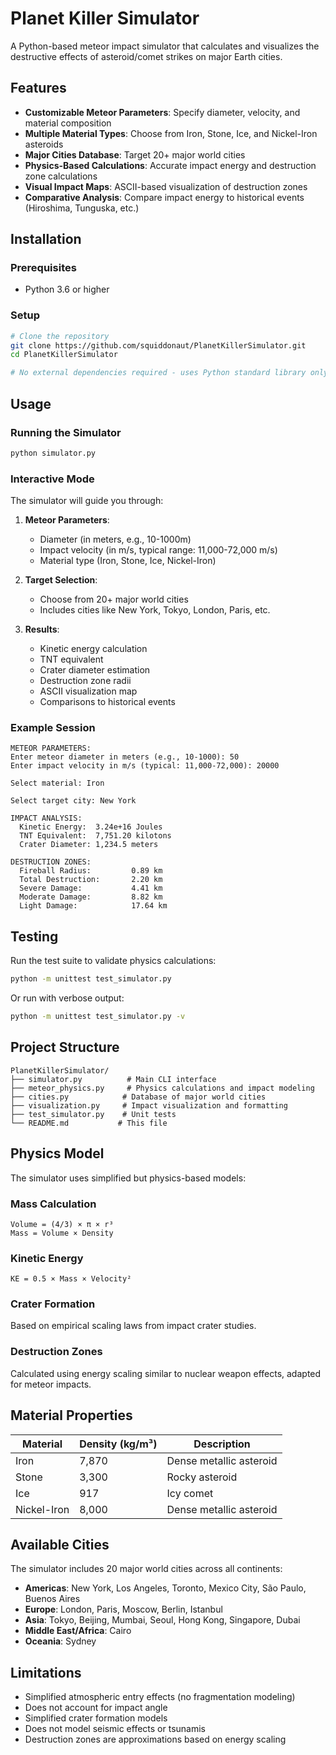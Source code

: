 # Planet Killer Simulator

A Python-based meteor impact simulator that calculates and visualizes the destructive effects of asteroid/comet strikes on major Earth cities.

## Features

- **Customizable Meteor Parameters**: Specify diameter, velocity, and material composition
- **Multiple Material Types**: Choose from Iron, Stone, Ice, and Nickel-Iron asteroids
- **Major Cities Database**: Target 20+ major world cities
- **Physics-Based Calculations**: Accurate impact energy and destruction zone calculations
- **Visual Impact Maps**: ASCII-based visualization of destruction zones
- **Comparative Analysis**: Compare impact energy to historical events (Hiroshima, Tunguska, etc.)

## Installation

### Prerequisites
- Python 3.6 or higher

### Setup
```bash
# Clone the repository
git clone https://github.com/squiddonaut/PlanetKillerSimulator.git
cd PlanetKillerSimulator

# No external dependencies required - uses Python standard library only!
```

## Usage

### Running the Simulator

```bash
python simulator.py
```

### Interactive Mode

The simulator will guide you through:

1. **Meteor Parameters**:
   - Diameter (in meters, e.g., 10-1000m)
   - Impact velocity (in m/s, typical range: 11,000-72,000 m/s)
   - Material type (Iron, Stone, Ice, Nickel-Iron)

2. **Target Selection**:
   - Choose from 20+ major world cities
   - Includes cities like New York, Tokyo, London, Paris, etc.

3. **Results**:
   - Kinetic energy calculation
   - TNT equivalent
   - Crater diameter estimation
   - Destruction zone radii
   - ASCII visualization map
   - Comparisons to historical events

### Example Session

```
METEOR PARAMETERS:
Enter meteor diameter in meters (e.g., 10-1000): 50
Enter impact velocity in m/s (typical: 11,000-72,000): 20000

Select material: Iron

Select target city: New York

IMPACT ANALYSIS:
  Kinetic Energy:  3.24e+16 Joules
  TNT Equivalent:  7,751.20 kilotons
  Crater Diameter: 1,234.5 meters
  
DESTRUCTION ZONES:
  Fireball Radius:         0.89 km
  Total Destruction:       2.20 km
  Severe Damage:           4.41 km
  Moderate Damage:         8.82 km
  Light Damage:            17.64 km
```

## Testing

Run the test suite to validate physics calculations:

```bash
python -m unittest test_simulator.py
```

Or run with verbose output:

```bash
python -m unittest test_simulator.py -v
```

## Project Structure

```
PlanetKillerSimulator/
├── simulator.py          # Main CLI interface
├── meteor_physics.py     # Physics calculations and impact modeling
├── cities.py            # Database of major world cities
├── visualization.py     # Impact visualization and formatting
├── test_simulator.py    # Unit tests
└── README.md           # This file
```

## Physics Model

The simulator uses simplified but physics-based models:

### Mass Calculation
```
Volume = (4/3) × π × r³
Mass = Volume × Density
```

### Kinetic Energy
```
KE = 0.5 × Mass × Velocity²
```

### Crater Formation
Based on empirical scaling laws from impact crater studies.

### Destruction Zones
Calculated using energy scaling similar to nuclear weapon effects, adapted for meteor impacts.

## Material Properties

| Material    | Density (kg/m³) | Description              |
|-------------|-----------------|--------------------------|
| Iron        | 7,870           | Dense metallic asteroid  |
| Stone       | 3,300           | Rocky asteroid           |
| Ice         | 917             | Icy comet                |
| Nickel-Iron | 8,000           | Dense metallic asteroid  |

## Available Cities

The simulator includes 20 major world cities across all continents:
- **Americas**: New York, Los Angeles, Toronto, Mexico City, São Paulo, Buenos Aires
- **Europe**: London, Paris, Moscow, Berlin, Istanbul
- **Asia**: Tokyo, Beijing, Mumbai, Seoul, Hong Kong, Singapore, Dubai
- **Middle East/Africa**: Cairo
- **Oceania**: Sydney

## Limitations

- Simplified atmospheric entry effects (no fragmentation modeling)
- Does not account for impact angle
- Simplified crater formation models
- Does not model seismic effects or tsunamis
- Destruction zones are approximations based on energy scaling

